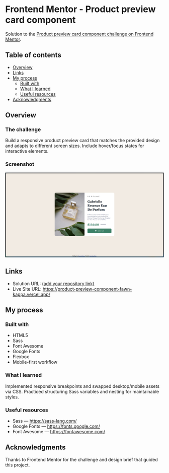 # Frontend Mentor - Product preview card component

Solution to the [Product preview card component challenge on Frontend Mentor](https://www.frontendmentor.io/challenges/product-preview-card-component-GO7UmttRfa).

## Table of contents

- [Overview](#overview)
- [Links](#links)
- [My process](#my-process)
  - [Built with](#built-with)
  - [What I learned](#what-i-learned)
  - [Useful resources](#useful-resources)
- [Acknowledgments](#acknowledgments)

## Overview

### The challenge

Build a responsive product preview card that matches the provided design and adapts to different screen sizes. Include hover/focus states for interactive elements.

### Screenshot

![](./screenshot.png)

## Links

- Solution URL: [(add your repository link)](https://github.com/DanielPomboDev/product-preview-component.git)
- Live Site URL: https://product-preview-component-fawn-kappa.vercel.app/

## My process

### Built with

- HTML5
- Sass
- Font Awesome
- Google Fonts
- Flexbox
- Mobile-first workflow

### What I learned

Implemented responsive breakpoints and swapped desktop/mobile assets via CSS. Practiced structuring Sass variables and nesting for maintainable styles.

### Useful resources

- Sass — https://sass-lang.com/
- Google Fonts — https://fonts.google.com/
- Font Awesome — https://fontawesome.com/

## Acknowledgments
Thanks to Frontend Mentor for the challenge and design brief that guided this project.